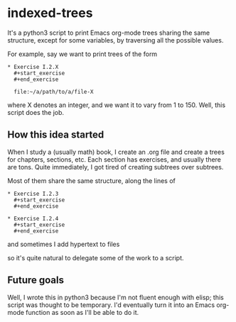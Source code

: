 # indexed-trees

It's a python3 script to print Emacs org-mode trees sharing the same structure, except for some variables, by traversing all the possible values.

For example, say we want to print trees of the form
```
* Exercise I.2.X
  #+start_exercise
  #+end_exercise
  
  file:~/a/path/to/a/file-X
```
where X denotes an integer, and we want it to vary from 1 to 150. Well, this script does the job.

## How this idea started
When I study a (usually math) book, I create an .org file and create a trees for chapters, sections, etc. Each section has exercises, and usually there are tons. Quite immediately, I got tired of creating subtrees over subtrees.

Most of them share the same structure, along the lines of
```
* Exercise I.2.3
  #+start_exercise
  #+end_exercise
  
* Exercise I.2.4
  #+start_exercise
  #+end_exercise
```
and sometimes I add hypertext to files

so it's quite natural to delegate some of the work to a script.

## Future goals
Well, I wrote this in python3 because I'm not fluent enough with elisp; this script was thought to be temporary. I'd eventually turn it into an Emacs org-mode function as soon as I'll be able to do it.
